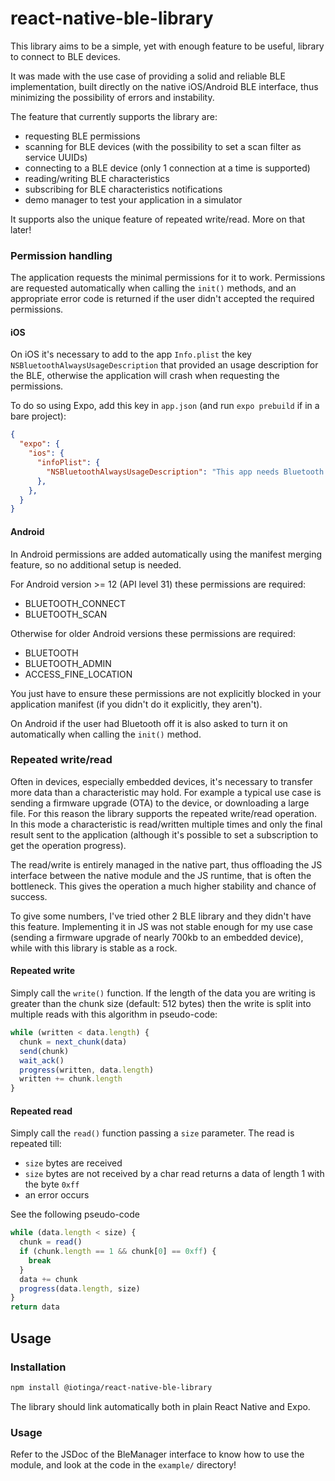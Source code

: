 # react-native-ble-library

This library aims to be a simple, yet with enough feature to be useful, library to connect to BLE devices.

It was made with the use case of providing a solid and reliable BLE implementation, built directly on the
native iOS/Android BLE interface, thus minimizing the possibility of errors and instability.

The feature that currently supports the library are:
- requesting BLE permissions
- scanning for BLE devices (with the possibility to set a scan filter as service UUIDs)
- connecting to a BLE device (only 1 connection at a time is supported)
- reading/writing BLE characteristics
- subscribing for BLE characteristics notifications
- demo manager to test your application in a simulator

It supports also the unique feature of repeated write/read. More on that later!

### Permission handling

The application requests the minimal permissions for it to work. Permissions are requested automatically
when calling the `init()` methods, and an appropriate error code is returned if the user didn't accepted
the required permissions.

#### iOS

On iOS it's necessary to add to the app `Info.plist` the key `NSBluetoothAlwaysUsageDescription` that provided
an usage description for the BLE, otherwise the application will crash when requesting the permissions.

To do so using Expo, add this key in `app.json` (and run `expo prebuild` if in a bare project):

```json
{
  "expo": {
    "ios": {
      "infoPlist": {
        "NSBluetoothAlwaysUsageDescription": "This app needs Bluetooth to scan and connect to BLE devices"
      },
    },
  }
}
```

#### Android

In Android permissions are added automatically using the manifest merging feature, so no additional setup is needed.

For Android version >= 12 (API level 31) these permissions are required:
- BLUETOOTH_CONNECT
- BLUETOOTH_SCAN

Otherwise for older Android versions these permissions are required:
- BLUETOOTH
- BLUETOOTH_ADMIN
- ACCESS_FINE_LOCATION

You just have to ensure these permissions are not explicitly blocked in your application manifest (if you didn't do
it explicitly, they aren't).

On Android if the user had Bluetooth off it is also asked to turn it on automatically when calling the `init()` method.

### Repeated write/read

Often in devices, especially embedded devices, it's necessary to transfer more data than a characteristic may hold. For
example a typical use case is sending a firmware upgrade (OTA) to the device, or downloading a large file. For this reason
the library supports the repeated write/read operation. In this mode a characteristic is read/written multiple times and
only the final result sent to the application (although it's possible to set a subscription to get the operation progress).

The read/write is entirely managed in the native part, thus offloading the JS interface between the native module and the
JS runtime, that is often the bottleneck. This gives the operation a much higher stability and chance of success.

To give some numbers, I've tried other 2 BLE library and they didn't have this feature. Implementing it in JS was not stable
enough for my use case (sending a firmware upgrade of nearly 700kb to an embedded device), while with this library is stable
as a rock.

#### Repeated write

Simply call the `write()` function. If the length of the data you are writing is greater than the chunk size (default: 512 bytes)
then the write is split into multiple reads with this algorithm in pseudo-code:

```js
while (written < data.length) {
  chunk = next_chunk(data)
  send(chunk)
  wait_ack()
  progress(written, data.length)
  written += chunk.length
}
```

#### Repeated read

Simply call the `read()` function passing a `size` parameter. The read is repeated till:
- `size` bytes are received
- `size` bytes are not received by a char read returns a data of length 1 with the byte `0xff`
- an error occurs

See the following pseudo-code
```js
while (data.length < size) {
  chunk = read()
  if (chunk.length == 1 && chunk[0] == 0xff) {
    break
  }
  data += chunk
  progress(data.length, size)
}
return data
```

## Usage

### Installation

```sh
npm install @iotinga/react-native-ble-library
```

The library should link automatically both in plain React Native and Expo.

### Usage

Refer to the JSDoc of the BleManager interface to know how to use the module, and look
at the code in the `example/` directory!



